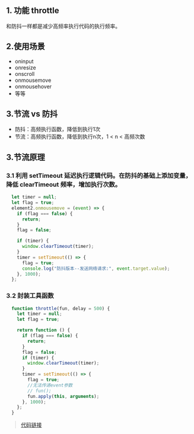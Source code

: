 ## 1. 功能 throttle
和防抖一样都是减少高频率执行代码的执行频率。


## 2.使用场景
- oninput
- onresize
- onscroll
- onmousemove
- onmousehover
- 等等

## 3.节流 vs 防抖
- 防抖：高频执行函数，降低到执行1次
- 节流：高频执行函数，降低到执行n次，1 < n < 高频次数

## 3.节流原理
### 3.1 利用 setTimeout 延迟执行逻辑代码。在防抖的基础上添加变量，降低 clearTimeout 频率，增加执行次数。

```javascript
  let timer = null;
  let flag = true;
  element2.onmousemove = (event) => {
    if (flag === false) {
      return;
    }
    flag = false;

    if (timer) {
      window.clearTimeout(timer);
    }
    timer = setTimeout(() => {
      flag = true;
      console.log("防抖版本--发送网络请求:", event.target.value);
    }, 1000);
  };
```

### 3.2 封装工具函数


```javascript
  function throttle(fun, delay = 500) {
    let timer = null;
    let flag = true;

    return function () {
      if (flag === false) {
        return;
      }
      flag = false;
      if (timer) {
        window.clearTimeout(timer);
      }
      timer = setTimeout(() => {
        flag = true;
        //无法传递event参数
        // fun();
        fun.apply(this, arguments);
      }, 1000);
    };
  }
```

> [代码链接]()


